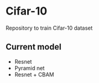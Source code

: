 # Cifar-10
Repository to train Cifar-10 dataset

## Current model
- Resnet
- Pyramid net
- Resnet + CBAM

